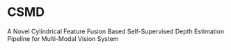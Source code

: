 # CSMD
A Novel Cylindrical Feature Fusion Based Self-Supervised Depth Estimation Pipeline for Multi-Modal Vision System
